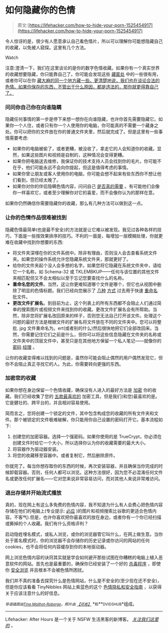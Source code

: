 # 如何隐藏你的色情

> 原文:[https://lifehacker.com/how-to-hide-your-porn-1525454917](https://lifehacker.com/how-to-hide-your-porn-1525454917)

令人惊讶的是，很少有人愿意承认自己看色情片，所以可以理解你可能想隐藏自己的收藏，以免被人窥探。这里有几个方法。

Watch

注意:澄清一下，我们在这里谈论的是你的数字色情收藏。如果你有一个真实世界的收藏想要隐藏，你只能靠自己了。你可能会发现这些 [藏匿处](https://lifehacker.com/the-best-places-to-hide-valuables-in-your-house-5960300) 中的一些很有用，或者你可以在你 [藏大麻的同一个地方藏一些。更清楚地说，我们也在谈论合法的色情。如果你保存的东西，不管出于什么原因，都是违法的，那你就更得靠自己了。](https://lifehacker.com/where-do-you-stash-your-weed-1513492564)

### 问问你自己你在向谁隐瞒

隐藏任何事情的第一步是停下来想一想你在向谁隐藏，也许你首先需要隐藏它。如果你一个人住，或者只有你一个人使用你的电脑，你可能真的不需要一个藏身之处。你可以把你的文件放在你的普通文件夹里，然后就完成了。但是这里有一些事情需要考虑:

*   如果你的电脑被偷了，或者更糟，被没收了，拿走它的人会知道你的收藏。显然，如果这些图片和视频是自制的，这种情况会变得更糟。
*   如果你把电脑送去维修，我保证你的技术支持人员会找到你的毛片。你可能不在乎，他们可能永远不会向你提起，但这是值得考虑的事情。
*   如果你曾让朋友或客人使用你的电脑，你可能会想不起来有些东西你不想让他们看到，但已经太晚了。
*   如果你对你的伴侣隐瞒色情内容，问问自己 [是否真的需要](http://lehmiller.com/blog/2014/1/15/is-it-better-to-hide-porn-use-from-your-partner-or-own-up-to-it) 。有可能他们会像你一样喜欢它，或者至少理解你对它的喜爱，而不会像你认为的那样在意。

如果你仍然确信你需要隐藏你的收藏，那么有几种方法可以做到这一点。

### 让你的色情作品很难被找到

隐藏色情最简单(也是最不安全)的方法就是让它难以被发现。我见过各种各样的技巧，下面是一些按效果排序的技巧。不利的一面是，每增加一层模糊处理，你就更难在收藏中找到你想要的东西:

*   将文件夹深埋在你的文件系统中。除非有理由，否则没人会去查看系统文件夹。如果您的操作系统允许您隐藏系统文件夹，那就更好了。
*   给你的文件夹起个没人会多想的名字。如果您将它隐藏在系统文件夹中，请给它一个名称，如 Schema-32 或 TKLEMBKUP——任何与该位置的其他文件夹相匹配但又不会太相似以至于忘记您要查找什么的名称。
*   **重命名您的文件**。当然，这让你更难知道哪个文件是哪个，但它也从视图中删除了明显的色情标题。我们已经向您展示了 [几种](http://lifehacker.com/how-to-quickly-rename-multiple-files-in-windows-30808962) [方式](http://lifehacker.com/bulk-rename-utility-blasts-through-your-file-naming-tas-5100037) 过去用于快速 [重命名](http://lifehacker.com/better-rename-quickly-organizes-your-file-names-costs-511718058) 批文件。
*   **更改文件扩展名**。到目前为止，这个列表上的所有东西都不会阻止人们通过简单的搜索图片或视频文件来找到你的收藏。更改文件扩展名会有所帮助。当然，除非您将扩展名改回原来的样子，否则您无法自己打开该文件。处理这个问题的最好方法是根据文件的扩展名将文件放在不同的文件夹中。您可以将整批. jpg 文件重命名为。ert(或者别的什么)然后很快地把它们全部改回来。当然，你需要记住它们之前是什么，但你可以将这些信息隐藏在文件夹的名称或文件夹中的顶层文件中，甚至只是在其他地方保留一个私人笔记——就像你的 [密码](http://lifehacker.com/lastpass-updates-with-a-new-design-shared-passwords-a-1458166024) [经理](http://lifehacker.com/dashlane-securely-manages-passwords-form-info-and-eve-5881937) 。

让你的收藏变得难以找到的问题是，虽然你可能会阻止偶然的用户偶然发现它，但你不会阻止真正寻找它的人。为此，你需要转向更强的东西。

### 加密您的收藏

如果你想在身边保留一个色情收藏，确保没有人进入的最好方法是 [加密](https://lifehacker.com/a-beginners-guide-to-encryption-what-it-is-and-how-to-1508196946) 你的收藏。我们已经收集了您的 [五款最喜欢的](https://lifehacker.com/five-best-file-encryption-tools-5677725) 加密工具，但是我们(和您)最喜欢的是。它是健壮的、跨平台的，并且相对容易使用。

简而言之，您将创建一个锁定的文件，其中包含构成您的收藏的所有文件夹和文件。那个被锁定的文件极难破解，你只能用你自己设置的密码打开它。基本流程如下:

1.  创建您的加密容器。选择一个强密码。如果你使用的是 TrueCrypt，你必须在创建文件时给它一个大小，所以选择你认为你的收藏需要的最大大小。
2.  将容器作为驱动器安装。
3.  将您的收藏移至容器中。或者复制它，然后删除原件。

你就完了。每当你想存取你的东西的时候，再次安装容器，并且确保当你完成的时候卸载容器。否则，任何人都可以浏览。这种方法很好，因为您不必混淆任何文件名或更改任何扩展名——它对您来说非常容易访问，而对其他人来说非常难访问。

### 退出存储并开始流式播放

真的，现在网上有这么多免费的色情内容，我不知道为什么有人会费心把色情内容存储在他们的电脑上(专业提示: [必应](http://www.bing.com/) )的图片和视频搜索比谷歌的更适合色情内容。不客气).但是，也许你喜欢把你最喜欢的放在身边，或者你有一个你已经扫描或撕掉的个人收藏。我们有什么资格评判？

启动隐姓埋名模式，或私人浏览，或你的浏览器管它叫什么，在网上做生意。当你处于匿名模式时，你的浏览器不会存储你的历史记录或你访问的网站的任何 cookies，也不会将任何内容缓存到你的本地驱动器。

网上浏览色情内容的诀窍其实就是学会如何避开那些试图在你糟糕的电脑上植入恶意软件的网站。首先也是最重要的，确保你已经安装了一个好的 [杀毒程序](https://lifehacker.com/why-you-should-use-antivirus-even-if-you-browse-carefu-476330249) ，即使你 [安全浏览](https://lifehacker.com/how-secure-are-you-online-the-checklist-5938980) 并且根本不会被色情所困扰。

我们并不真的准备去探究什么是色情网站，什么是不安全的(至少现在还不安全)，但是你应该看看 TinyNibbles 网站上紫蓝色的这个 [色情隐私和安全指南](http://www.tinynibbles.com/privacy) ，以获得关于应该注意什么的好信息。

*<small>导语插图由</small>*[*<small>Tina Mailhot-Roberge</small>*](http://www.vervex.ca/)*<small>。照片由</small>* [*<small>【邓肯】</small>*](https://secure.flickr.com/photos/duncanh1/4424983317/sizes/z/in/photostream/) *<small>和</small>**<small>DVIDSHUB</small>*组成。

* * *

Lifehacker: After Hours 是一个关于 NSFW 生活黑客的新博客。 [*关注我们这里的*](https://twitter.com/LHAfterHours) *。*